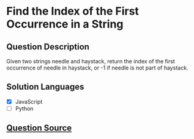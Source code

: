 # Find the Index of the First Occurrence in a String

## Question Description

Given two strings needle and haystack, return the index of the first occurrence of needle in haystack, or -1 if needle is not part of haystack.

## Solution Languages

- [x] JavaScript
- [ ] Python

## [Question Source](https://leetcode.com/problems/find-the-index-of-the-first-occurrence-in-a-string)
